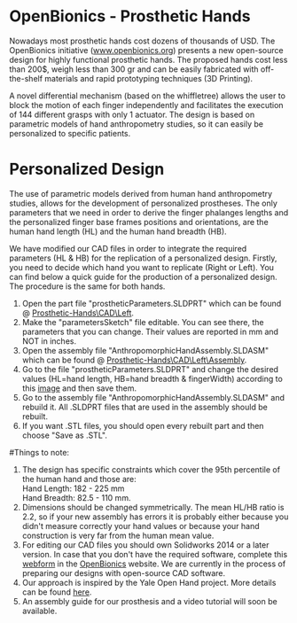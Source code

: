 # OpenBionics - Prosthetic Hands

Nowadays most prosthetic hands cost dozens of thousands of USD. The OpenBionics initiative (www.openbionics.org) presents a new open-source design for highly functional prosthetic hands. The proposed hands cost less than 200$, weigh less than 300 gr and can be easily fabricated with off-the-shelf materials and rapid prototyping techniques (3D Printing). 

A novel differential mechanism (based on the whiffletree) allows the user to block the motion of each finger independently and facilitates the execution of 144 different grasps with only 1 actuator. The design is based on parametric models of hand anthropometry studies, so it can easily be personalized to specific patients.

# Personalized Design

Τhe use of parametric models derived from human hand anthropometry studies, allows for the development of personalized prostheses. The only parameters that we need in order to derive the finger phalanges lengths and the personalized finger base frames positions and orientations, are the human hand length (HL) and the human hand breadth (HB). 

We have modified our CAD files in order to integrate the required parameters (HL & HB) for the replication of a personalized design. Firstly, you need to decide which hand you want to replicate (Right or Left). You can find below a quick guide for the production of a personalized design. The procedure is the same for both hands.

1. Open the part file "prostheticParameters.SLDPRT" which can be found @ <a href="https://github.com/OpenBionics/Prosthetic-Hands/tree/master/CAD/LeftHand">Prosthetic-Hands\CAD\Left</a>.
2. Make the "parametersSketch" file editable. You can see there, the parameters that you can change. Their values are reported in mm and NOT in inches.
3. Open the assembly file "AnthropomorphicHandAssembly.SLDASM" which can be found @ <a href= "https://github.com/OpenBionics/Prosthetic-Hands/tree/master/CAD/LeftHand/Assembly">Prosthetic-Hands\CAD\Left\Assembly</a>.
4. Go to the file "prostheticParameters.SLDPRT" and change the desired values (HL=hand length, HB=hand breadth & fingerWidth) according to this <a href="http://www.handresearch.com/diagnostics/extraversion/hand-shape-index.jpg">
image</a> and then save them.
5. Go to the assembly file "AnthropomorphicHandAssembly.SLDASM" and rebuild it. All .SLDPRT files that are used in the assembly should be rebuilt.
6. If you want .STL files, you should open every rebuilt part and then choose "Save as .STL".

#Things to note:

1. The design has specific constraints which cover the 95th percentile of the human hand and those are:<br/>
Hand Length: 182 - 225 mm<br/>
Hand Breadth: 82.5 - 110 mm.
2. Dimensions should be changed symmetrically. The mean HL/HB ratio is 2.2, so if your new assembly has errors it is probably either because you didn't measure correctly your hand values or because your hand construction is very far from the human mean value. 
3. For editing our CAD files you should own Solidworks 2014 or a later version. In case that you don't have the required software, complete this <a href="http://www.openbionics.org/personalizeddesignswebform/">webform</a> in the <a href="http://www.openbionics.org/">OpenBionics</a> website. We are currently in the process of preparing our designs with open-source CAD software. 
4. Our approach is inspired by the Yale Open Hand project. More details can be found <a href="http://www.eng.yale.edu/grablab/openhand/OpenHand%20CAD%20Guide.pdf">here<a/>.
5. An assembly guide for our prosthesis and a video tutorial will soon be available.
